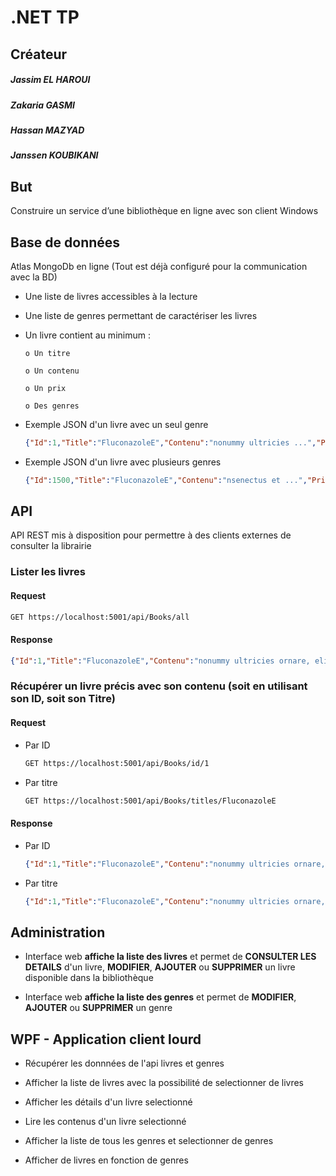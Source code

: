 # .NET TP

## Créateur

  ##### Jassim EL HAROUI 
  ##### Zakaria GASMI 
  ##### Hassan MAZYAD
  ##### Janssen KOUBIKANI

## But

Construire un service d’une bibliothèque en ligne avec son client Windows

## Base de données

Atlas MongoDb en ligne (Tout est déjà configuré pour la communication avec la BD)

  * Une liste de livres accessibles à la lecture

  * Une liste de genres permettant de caractériser les livres

  * Un livre contient au minimum :

        o Un titre

        o Un contenu

        o Un prix

        o Des genres

  * Exemple JSON d'un livre avec un seul genre

       ```json
       {"Id":1,"Title":"FluconazoleE","Contenu":"nonummy ultricies ...","Prix":19,"Genre":[{"Id":6,"Nom":"Science"}]}
       ```
        
  * Exemple JSON d'un livre avec plusieurs genres

       ```json
       {"Id":1500,"Title":"FluconazoleE","Contenu":"nsenectus et ...","Prix":19,"Genre":[{"Id":6,"Nom":"Science"},{"Id":2,"Nom":"Biographie"}]}
       ```

## API

API REST mis à disposition pour permettre à des clients externes de consulter la librairie

### Lister les livres

#### Request

```bash
GET https://localhost:5001/api/Books/all
```

#### Response

```json
{"Id":1,"Title":"FluconazoleE","Contenu":"nonummy ultricies ornare, elit elit fermentum risus, at fringilla purus mauris a nunc. In at pede. Cras vulputate velit eu sem. Pellentesque ut ipsum ac mi eleifend egestas. Sed pharetra, felis eget varius ultrices, mauris ipsum porta elit, a feugiat tellus lorem eu metus. In lorem. Donec elementum, lorem ut aliquam iaculis, lacus pede sagittis augue, eu tempor erat neque non quam. Pellentesque habitant morbi tristique senectus et netus et malesuada fames ac turpis egestas. Aliquam fringilla cursus purus. Nullam scelerisque neque sed sem egestas blandit. Nam nulla magna,","Prix":19,"Genre":[{"Id":6,"Nom":"Science"}]},{"Id":2,"Title":"Lorazepam","Contenu":"vehicula. Pellentesque tinc_idunt tempus risus. Donec egestas. Duis ac","Prix":1163,"Genre":[{"Id":5,"Nom":"M\u00E9dicale"}]}....
```

### Récupérer un livre précis avec son contenu (soit en utilisant son ID, soit son Titre)

#### Request

  * Par ID

       ```bash
       GET https://localhost:5001/api/Books/id/1
       ```

  * Par titre

       ```bash
       GET https://localhost:5001/api/Books/titles/FluconazoleE
       ```

#### Response

  * Par ID

       ```json
       {"Id":1,"Title":"FluconazoleE","Contenu":"nonummy ultricies ornare, elit elit fermentum risus, at fringilla purus mauris a nunc. In at pede. Cras vulputate velit eu sem. Pellentesque ut ipsum ac mi eleifend egestas. Sed pharetra, felis eget varius ultrices, mauris ipsum porta elit, a feugiat tellus lorem eu metus. In lorem. Donec elementum, lorem ut aliquam iaculis, lacus pede sagittis augue, eu tempor erat neque non quam. Pellentesque habitant morbi tristique senectus et netus et malesuada fames ac turpis egestas. Aliquam fringilla cursus purus. Nullam scelerisque neque sed sem egestas blandit. Nam nulla magna,","Prix":19,"Genre":[{"Id":6,"Nom":"Science"}]}
       ```

  * Par titre

       ```json
       {"Id":1,"Title":"FluconazoleE","Contenu":"nonummy ultricies ornare, elit elit fermentum risus, at fringilla purus mauris a nunc. In at pede. Cras vulputate velit eu sem. Pellentesque ut ipsum ac mi eleifend egestas. Sed pharetra, felis eget varius ultrices, mauris ipsum porta elit, a feugiat tellus lorem eu metus. In lorem. Donec elementum, lorem ut aliquam iaculis, lacus pede sagittis augue, eu tempor erat neque non quam. Pellentesque habitant morbi tristique senectus et netus et malesuada fames ac turpis egestas. Aliquam fringilla cursus purus. Nullam scelerisque neque sed sem egestas blandit. Nam nulla magna,","Prix":19,"Genre":[{"Id":6,"Nom":"Science"}]},{"Id":1000,"Title":"FluconazoleE","Contenu":"nonummy ultricies ornare, elit elit fermentum risus, at fringilla purus mauris a nunc. In at pede. Cras vulputate velit eu sem. Pellentesque ut ipsum ac mi eleifend egestas. Sed pharetra, felis eget varius ultrices, mauris ipsum porta elit, a feugiat tellus lorem eu metus. In lorem. Donec elementum, lorem ut aliquam iaculis, lacus pede sagittis augue, eu tempor erat neque non quam. Pellentesque habitant morbi tristique senectus et netus et malesuada fames ac turpis egestas. Aliquam fringilla cursus purus. Nullam scelerisque neque sed sem egestas blandit. Nam nulla magna,","Prix":19,"Genre":[{"Id":6,"Nom":"Science"}]},{"Id":1500,"Title":"FluconazoleE","Contenu":"nonummy ultricies ornare, elit elit fermentum risus, at fringilla purus mauris a nunc. In at pede. Cras vulputate velit eu sem. Pellentesque ut ipsum ac mi eleifend egestas. Sed pharetra, felis eget varius ultrices, mauris ipsum porta elit, a feugiat tellus lorem eu metus. In lorem. Donec elementum, lorem ut aliquam iaculis, lacus pede sagittis augue, eu tempor erat neque non quam. Pellentesque habitant morbi tristique senectus et netus et malesuada fames ac turpis egestas. Aliquam fringilla cursus purus. Nullam scelerisque neque sed sem egestas blandit. Nam nulla magna,","Prix":19,"Genre":[{"Id":6,"Nom":"Science"},{"Id":2,"Nom":"Biographie"}]}
       ```

## Administration

  * Interface web **affiche la liste des livres** et permet de **CONSULTER LES DETAILS** d'un livre, **MODIFIER**, **AJOUTER** ou **SUPPRIMER** un livre disponible dans la bibliothèque

  * Interface web **affiche la liste des genres** et permet de **MODIFIER**, **AJOUTER** ou **SUPPRIMER** un genre

## WPF - Application client lourd

  * Récupérer les donnnées de l'api livres et genres

  * Afficher la liste de livres avec la possibilité de selectionner de livres

  * Afficher les détails d'un livre selectionné 

  * Lire les contenus d'un livre selectionné 

  * Afficher la liste de tous les genres et selectionner de genres

  * Afficher de livres en fonction de genres
